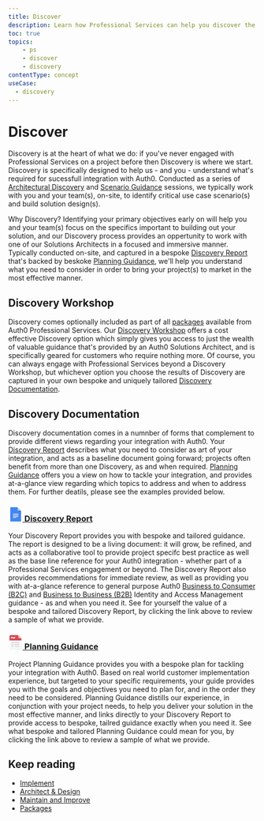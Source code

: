 ```yaml
---
title: Discover
description: Learn how Professional Services can help you discover the best integration path for your Auth0 solution.
toc: true
topics:
    - ps
    - discover
    - discovery
contentType: concept
useCase:
  - discovery
---
```

# Discover

Discovery is at the heart of what we do: if you've never engaged with Professional Services on a project before then Discovery is where we start. Discovery is specifically designed to help us - and you - understand what's required for sucessfull integration with Auth0. Conducted as a series of [Architectural Discovery](/services/architect-and-design#architectural-discovery) and [Scenario Guidance](/services/architect-and-design#scenario-guidance) sessions, we typically work with you and your team(s), on-site, to identify critical use case scenario(s) and build solution design(s). 

Why Discovery? Identifying your primary objectives early on will help you and your team(s) focus on the specifics important to building out your solution, and our Discovery process provides an oppertunity to work with one of our Solutions Architects in a focused and immersive manner. Typically conducted on-site, and captured in a bespoke [Discovery Report](#discovery-report) that's backed by beskoke [Planning Guidance](#planning-guidance), we'll help you understand what you need to consider in order to bring your project(s) to market in the most effective manner.

## Discovery Workshop

Discovery comes optionally included as part of all [packages](/services/packages) available from Auth0 Professional Services. Our [Discovery Workshop](/services/packages#-discovery-workshop-) offers a cost effective Discovery option which simply gives you access to just the wealth of valuable guidance that's provided by an Auth0 Solutions Architect, and is specifically geared for customers who require nothing more. Of course, you can always engage with Professional Services beyond a Discovery Workshop, but whichever option you choose the results of Discovery are captured in your own bespoke and uniquely tailored [Discovery Documentation](#discovery-documentation).   

## Discovery Documentation

Discovery documentation comes in a numnber of forms that complement to provide different views regarding your integration with Auth0. Your [Discovery Report](#discovery-report) describes what you need to consider as art of your integration, and acts as a baseline document going forward; projects often benefit from more than one Discovery, as and when required. [Planning Guidance](#planning-guidance) offers you a view on how to tackle your integration, and provides at-a-glance view regarding which topics to address and when to address them. For further deatils, please see the examples provided below.   

<h3 class="anchor-heading">
	<span class="anchor"><i class="icon icon-budicon-345"></i></span>
	<a data-trackOutbound href="https://docs.google.com/document/d/1aLOaBid0Gtl9lD7uE3Db9yMMD1VOqHM4jtdNWl-zfj4/view?usp=sharing">
		<img src="/media/articles/services/file_type_icons-05.png" alt="">&nbsp;Discovery Report</a>
</h3>

Your Discovery Report provides you with bespoke and tailored guidance. The report is designed to be a living document: it will grow, be refined, and acts as a collaborative tool to provide project specifc best practice as well as the base line reference for your Auth0 integration - whether part of a Professional Services engagement or beyond. The Discovery Report also provides recommendations for immediate review, as well as providing you with at-a-glance reference to general purpose Auth0 [Business to Consumer (B2C)](/architecture-scenarios/b2c) and [Business to Business (B2B)](/architecture-scenarios/b2b) Identity and Access Management guidance - as and when you need it. See for yourself the value of a bespoke and tailored Discovery Report, by clicking the link above to review a sample of what we provide.      

<h3 class="anchor-heading">
	<span class="anchor"><i class="icon icon-budicon-345"></i></span>
	<a data-trackOutbound href="https://drive.google.com/a/auth0.com/file/d/1trdKWjnjMRc1Zskh4nAShMsqbte5MDaS/view?usp=sharing">
		<img src="/media/articles/services/file_type_icons-04.png" alt="">&nbsp;Planning Guidance</a>
</h3>

Project Planning Guidance provides you with a bespoke plan for tackling your integration with Auth0. Based
on real world customer implementation experience, but targeted to your specific requirements, your guide provides you with the goals and objectives you need to plan for, and in the order they need to be considered. Planning Guidance distills our experience, in conjunction with your project needs, to help you deliver your solution in the most effective manner, and links directly to your Discovery Report to provide access to bespoke, tailred guidance exactly when you need it. See what bespoke and tailored Planning Guidance could mean for you, by clicking the link above to review a sample of what we provide.

## Keep reading

* [Implement](/services/implement)
* [Architect & Design](/services/architect-and-design)
* [Maintain and Improve](/services/maintain-and-improve)
* [Packages](/services/packages)
